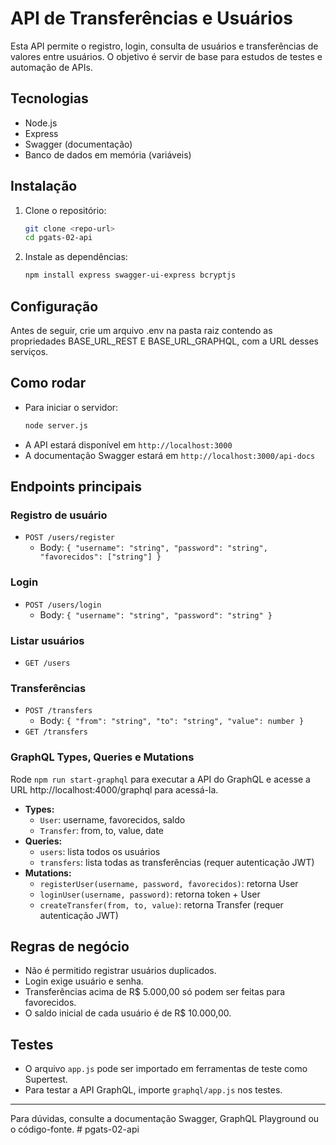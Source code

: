 # API de Transferências e Usuários

Esta API permite o registro, login, consulta de usuários e transferências de valores entre usuários. O objetivo é servir de base para estudos de testes e automação de APIs.

## Tecnologias
- Node.js
- Express
- Swagger (documentação)
- Banco de dados em memória (variáveis)

## Instalação

1. Clone o repositório:
   ```sh
   git clone <repo-url>
   cd pgats-02-api
   ```
2. Instale as dependências:
   ```sh
   npm install express swagger-ui-express bcryptjs
   ```

## Configuração

Antes de seguir, crie um arquivo .env na pasta raiz contendo as propriedades BASE_URL_REST E BASE_URL_GRAPHQL, com a URL desses serviços.

## Como rodar

- Para iniciar o servidor:
  ```sh
  node server.js
  ```
- A API estará disponível em `http://localhost:3000`
- A documentação Swagger estará em `http://localhost:3000/api-docs`

## Endpoints principais

### Registro de usuário
- `POST /users/register`
  - Body: `{ "username": "string", "password": "string", "favorecidos": ["string"] }`

### Login
- `POST /users/login`
  - Body: `{ "username": "string", "password": "string" }`

### Listar usuários
- `GET /users`

### Transferências
- `POST /transfers`
  - Body: `{ "from": "string", "to": "string", "value": number }`
- `GET /transfers`

### GraphQL Types, Queries e Mutations

Rode `npm run start-graphql` para executar a API do GraphQL e acesse a URL http://localhost:4000/graphql para acessá-la.

- **Types:**
  - `User`: username, favorecidos, saldo
  - `Transfer`: from, to, value, date
- **Queries:**
  - `users`: lista todos os usuários
  - `transfers`: lista todas as transferências (requer autenticação JWT)
- **Mutations:**
  - `registerUser(username, password, favorecidos)`: retorna User
  - `loginUser(username, password)`: retorna token + User
  - `createTransfer(from, to, value)`: retorna Transfer (requer autenticação JWT)

## Regras de negócio
- Não é permitido registrar usuários duplicados.
- Login exige usuário e senha.
- Transferências acima de R$ 5.000,00 só podem ser feitas para favorecidos.
- O saldo inicial de cada usuário é de R$ 10.000,00.

## Testes
- O arquivo `app.js` pode ser importado em ferramentas de teste como Supertest.
- Para testar a API GraphQL, importe `graphql/app.js` nos testes.

---

Para dúvidas, consulte a documentação Swagger, GraphQL Playground ou o código-fonte.
#   p g a t s - 0 2 - a p i  
 